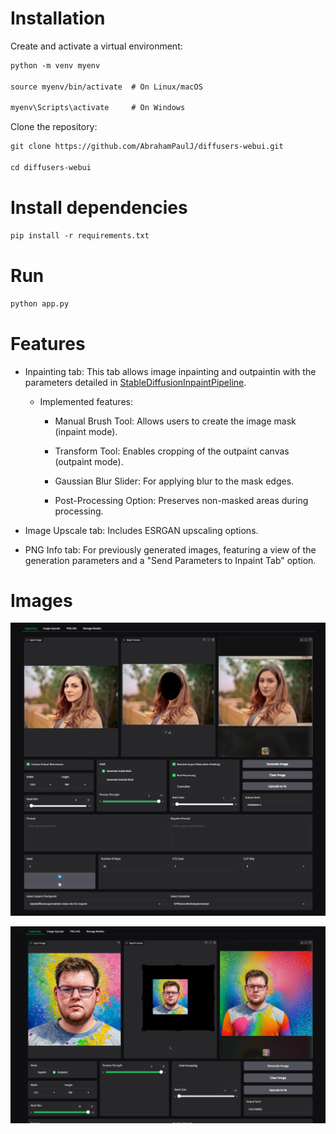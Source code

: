 # Installation

Create and activate a virtual environment:
```markdown
python -m venv myenv

source myenv/bin/activate  # On Linux/macOS

myenv\Scripts\activate     # On Windows
```

Clone the repository:
```markdown
git clone https://github.com/AbrahamPaulJ/diffusers-webui.git

cd diffusers-webui
```

# Install dependencies

```markdown
pip install -r requirements.txt
```

# Run

```markdown
python app.py
```

# Features

- Inpainting tab: This tab allows image inpainting and outpaintin with the parameters detailed in 
[StableDiffusionInpaintPipeline](https://huggingface.co/docs/diffusers/en/api/pipelines/stable_diffusion/inpaint).

    - Implemented features:

        - Manual Brush Tool: Allows users to create the image mask (inpaint mode).
        
        - Transform Tool: Enables cropping of the outpaint canvas (outpaint mode).
        
        - Gaussian Blur Slider: For applying blur to the mask edges.
        
        - Post-Processing Option: Preserves non-masked areas during processing.

- Image Upscale tab: Includes ESRGAN upscaling options.

- PNG Info tab: For previously generated images, featuring a view of the generation
 parameters and a "Send Parameters to Inpaint Tab" option.

# Images

![Screenshot](images/inpaint.png)

![Screenshot](images/outpaint.png)

<!-- # Notes

- To use the Upscale tab, you may need to download 'RealESRGAN_x4.pth' manually and place it in the models folder. -->
